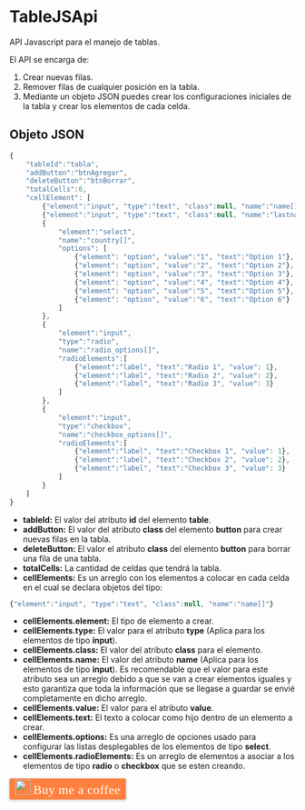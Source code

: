 # TableJSApi
API Javascript para el manejo de tablas.

El API se encarga de:

1. Crear nuevas filas.
2. Remover filas de cualquier posición en la tabla.
3. Mediante un objeto JSON puedes crear los configuraciones iniciales de la tabla y crear los elementos de cada celda.

## Objeto JSON

```javascript
{
    "tableId":"tabla",
    "addButton":"btnAgregar",
    "deleteButton":"btnBorrar",
    "totalCells":6,
    "cellElement": [
        {"element":"input", "type":"text", "class":null, "name":"name[]"},
        {"element":"input", "type":"text", "class":null, "name":"lastname[]"},
        {
            "element":"select",
            "name":"country[]",
            "options": [
                {"element": "option", "value":"1", "text":"Option 1"},
                {"element": "option", "value":"2", "text":"Option 2"},
                {"element": "option", "value":"3", "text":"Option 3"},
                {"element": "option", "value":"4", "text":"Option 4"},
                {"element": "option", "value":"5", "text":"Option 5"},
                {"element": "option", "value":"6", "text":"Option 6"}
            ]
        },
        {
            "element":"input",
            "type":"radio",
            "name":"radio_options[]",
            "radioElements":[
                {"element":"label", "text":"Radio 1", "value": 1},
                {"element":"label", "text":"Radio 2", "value": 2},
                {"element":"label", "text":"Radio 3", "value": 3}
            ]
        },
        {
            "element":"input",
            "type":"checkbox",
            "name":"checkbox_options[]",
            "radioElements":[
                {"element":"label", "text":"Checkbox 1", "value": 1},
                {"element":"label", "text":"Checkbox 2", "value": 2},
                {"element":"label", "text":"Checkbox 3", "value": 3}
            ]
        }
    ]
}
```

* **tableId:** El valor del atributo **id** del elemento **table**.
* **addButton:** El valor del atributo **class** del elemento **button** para crear nuevas filas en la tabla.
* **deleteButton:** El valor el atributo **class** del elemento **button** para borrar una fila de una tabla.
* **totalCells:** La cantidad de celdas que tendrá la tabla.
* **cellElements:** Es un arreglo con los elementos a colocar en cada celda en el cual se declara objetos del tipo:

```javascript 
{"element":"input", "type":"text", "class":null, "name":"name[]"}
```

* **cellElements.element:** El tipo de elemento a crear.
* **cellElements.type:** El valor para el atributo **type** (Aplica para los elementos de tipo **input**).
* **cellElements.class:** El valor del atributo **class** para el elemento.
* **cellElements.name:** El valor del atributo **name** (Aplica para los elementos de tipo **input**). Es recomendable que el valor para este atributo sea un arreglo debido a que se van a crear elementos iguales y esto garantiza que toda la información que se llegase a guardar se envié completamente en dicho arreglo.
* **cellElements.value:** El valor para el atributo **value**.
* **cellElements.text:** El texto a colocar como hijo dentro de un elemento a crear.
* **cellElements.options:** Es una arreglo de opciones usado para configurar las listas desplegables de los elementos de tipo **select**.
* **cellElements.radioElements:** Es un arreglo de elementos a asociar a los elementos de tipo **radio** o **checkbox** que se esten creando.

<style>.bmc-button img{width: 27px !important;margin-bottom: 1px !important;box-shadow: none !important;border: none !important;vertical-align: middle !important;}.bmc-button{line-height: 36px !important;height:37px !important;text-decoration: none !important;display:inline-flex !important;color:#FFFFFF !important;background-color:#FF813F !important;border-radius: 3px !important;border: 1px solid transparent !important;padding: 1px 9px !important;font-size: 22px !important;letter-spacing:0.6px !important;box-shadow: 0px 1px 2px rgba(190, 190, 190, 0.5) !important;-webkit-box-shadow: 0px 1px 2px 2px rgba(190, 190, 190, 0.5) !important;margin: 0 auto !important;font-family:'Cookie', cursive !important;-webkit-box-sizing: border-box !important;box-sizing: border-box !important;-o-transition: 0.3s all linear !important;-webkit-transition: 0.3s all linear !important;-moz-transition: 0.3s all linear !important;-ms-transition: 0.3s all linear !important;transition: 0.3s all linear !important;}.bmc-button:hover, .bmc-button:active, .bmc-button:focus {-webkit-box-shadow: 0px 1px 2px 2px rgba(190, 190, 190, 0.5) !important;text-decoration: none !important;box-shadow: 0px 1px 2px 2px rgba(190, 190, 190, 0.5) !important;opacity: 0.85 !important;color:#FFFFFF !important;}</style>
<link href="https://fonts.googleapis.com/css?family=Cookie" rel="stylesheet">
<a class="bmc-button" target="_blank" href="https://www.buymeacoffee.com/soloenbinario">
    <img src="https://bmc-cdn.nyc3.digitaloceanspaces.com/BMC-button-images/BMC-btn-logo.svg" alt="Buy me a coffee" />
    <span style="margin-left:5px">Buy me a coffee</span>
</a>
